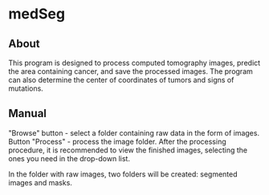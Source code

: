 # medSeg

## About

This program is designed to process computed tomography images, predict the area containing cancer, and save the processed images. The program can also determine the center of coordinates of tumors and signs of mutations.

## Manual

"Browse" button - select a folder containing raw data in the form of images.
Button "Process" - process the image folder.
After the processing procedure, it is recommended to view the finished images, selecting the ones you need in the drop-down list.  

In the folder with raw images, two folders will be created: segmented images and masks.
